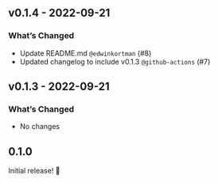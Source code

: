 ## v0.1.4 - 2022-09-21

### What’s Changed

- Update README.md `@edwinkortman` (#8)
- Updated changelog to include v0.1.3 `@github-actions` (#7)

## v0.1.3 - 2022-09-21

### What’s Changed

- No changes

## 0.1.0

Initial release! 🌈
